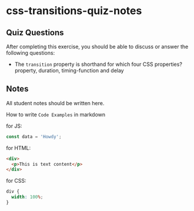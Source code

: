 # css-transitions-quiz-notes

## Quiz Questions

After completing this exercise, you should be able to discuss or answer the following questions:

- The `transition` property is shorthand for which four CSS properties?
  property, duration, timing-function and delay

## Notes

All student notes should be written here.

How to write `Code Examples` in markdown

for JS:

```javascript
const data = 'Howdy';
```

for HTML:

```html
<div>
  <p>This is text content</p>
</div>
```

for CSS:

```css
div {
  width: 100%;
}
```
